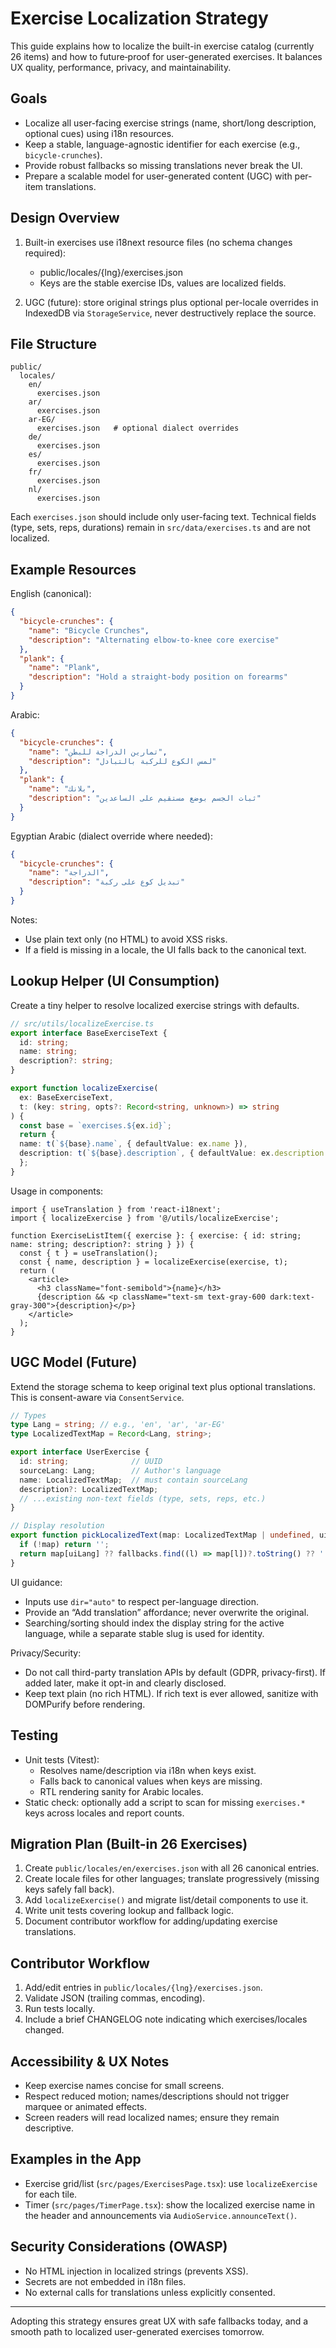 # Exercise Localization Strategy

This guide explains how to localize the built-in exercise catalog (currently 26 items) and how to future‑proof for user-generated exercises. It balances UX quality, performance, privacy, and maintainability.

## Goals
- Localize all user-facing exercise strings (name, short/long description, optional cues) using i18n resources.
- Keep a stable, language-agnostic identifier for each exercise (e.g., `bicycle-crunches`).
- Provide robust fallbacks so missing translations never break the UI.
- Prepare a scalable model for user-generated content (UGC) with per-item translations.

## Design Overview

1) Built-in exercises use i18next resource files (no schema changes required):
   - public/locales/{lng}/exercises.json
   - Keys are the stable exercise IDs, values are localized fields.

2) UGC (future): store original strings plus optional per-locale overrides in IndexedDB via `StorageService`, never destructively replace the source.

## File Structure

```
public/
  locales/
    en/
      exercises.json
    ar/
      exercises.json
    ar-EG/
      exercises.json   # optional dialect overrides
    de/
      exercises.json
    es/
      exercises.json
    fr/
      exercises.json
    nl/
      exercises.json
```

Each `exercises.json` should include only user-facing text. Technical fields (type, sets, reps, durations) remain in `src/data/exercises.ts` and are not localized.

## Example Resources

English (canonical):
```json
{
  "bicycle-crunches": {
    "name": "Bicycle Crunches",
    "description": "Alternating elbow-to-knee core exercise"
  },
  "plank": {
    "name": "Plank",
    "description": "Hold a straight-body position on forearms"
  }
}
```

Arabic:
```json
{
  "bicycle-crunches": {
    "name": "تمارين الدراجة للبطن",
    "description": "لمس الكوع للركبة بالتبادل"
  },
  "plank": {
    "name": "بلانك",
    "description": "ثبات الجسم بوضع مستقيم على الساعدين"
  }
}
```

Egyptian Arabic (dialect override where needed):
```json
{
  "bicycle-crunches": {
    "name": "الدراجة",
    "description": "تبديل كوع على ركبة"
  }
}
```

Notes:
- Use plain text only (no HTML) to avoid XSS risks.
- If a field is missing in a locale, the UI falls back to the canonical text.

## Lookup Helper (UI Consumption)

Create a tiny helper to resolve localized exercise strings with defaults.

```ts
// src/utils/localizeExercise.ts
export interface BaseExerciseText {
  id: string;
  name: string;
  description?: string;
}

export function localizeExercise(
  ex: BaseExerciseText,
  t: (key: string, opts?: Record<string, unknown>) => string
) {
  const base = `exercises.${ex.id}`;
  return {
  name: t(`${base}.name`, { defaultValue: ex.name }),
  description: t(`${base}.description`, { defaultValue: ex.description ?? '' })
  };
}
```

Usage in components:

```tsx
import { useTranslation } from 'react-i18next';
import { localizeExercise } from '@/utils/localizeExercise';

function ExerciseListItem({ exercise }: { exercise: { id: string; name: string; description?: string } }) {
  const { t } = useTranslation();
  const { name, description } = localizeExercise(exercise, t);
  return (
    <article>
      <h3 className="font-semibold">{name}</h3>
      {description && <p className="text-sm text-gray-600 dark:text-gray-300">{description}</p>}
    </article>
  );
}
```

## UGC Model (Future)

Extend the storage schema to keep original text plus optional translations. This is consent-aware via `ConsentService`.

```ts
// Types
type Lang = string; // e.g., 'en', 'ar', 'ar-EG'
type LocalizedTextMap = Record<Lang, string>;

export interface UserExercise {
  id: string;              // UUID
  sourceLang: Lang;        // Author's language
  name: LocalizedTextMap;  // must contain sourceLang
  description?: LocalizedTextMap;
  // ...existing non-text fields (type, sets, reps, etc.)
}

// Display resolution
export function pickLocalizedText(map: LocalizedTextMap | undefined, uiLang: Lang, fallbacks: Lang[]): string {
  if (!map) return '';
  return map[uiLang] ?? fallbacks.find((l) => map[l])?.toString() ?? '';
}
```

UI guidance:
- Inputs use `dir="auto"` to respect per-language direction.
- Provide an “Add translation” affordance; never overwrite the original.
- Searching/sorting should index the display string for the active language, while a separate stable slug is used for identity.

Privacy/Security:
- Do not call third-party translation APIs by default (GDPR, privacy-first). If added later, make it opt-in and clearly disclosed.
- Keep text plain (no rich HTML). If rich text is ever allowed, sanitize with DOMPurify before rendering.

## Testing

- Unit tests (Vitest):
  - Resolves name/description via i18n when keys exist.
  - Falls back to canonical values when keys are missing.
  - RTL rendering sanity for Arabic locales.
- Static check: optionally add a script to scan for missing `exercises.*` keys across locales and report counts.

## Migration Plan (Built-in 26 Exercises)

1) Create `public/locales/en/exercises.json` with all 26 canonical entries.
2) Create locale files for other languages; translate progressively (missing keys safely fall back).
3) Add `localizeExercise()` and migrate list/detail components to use it.
4) Write unit tests covering lookup and fallback logic.
5) Document contributor workflow for adding/updating exercise translations.

## Contributor Workflow

1) Add/edit entries in `public/locales/{lng}/exercises.json`.
2) Validate JSON (trailing commas, encoding).
3) Run tests locally.
4) Include a brief CHANGELOG note indicating which exercises/locales changed.

## Accessibility & UX Notes

- Keep exercise names concise for small screens.
- Respect reduced motion; names/descriptions should not trigger marquee or animated effects.
- Screen readers will read localized names; ensure they remain descriptive.

## Examples in the App

- Exercise grid/list (`src/pages/ExercisesPage.tsx`): use `localizeExercise` for each tile.
- Timer (`src/pages/TimerPage.tsx`): show the localized exercise name in the header and announcements via `AudioService.announceText()`.

## Security Considerations (OWASP)

- No HTML injection in localized strings (prevents XSS).
- Secrets are not embedded in i18n files.
- No external calls for translations unless explicitly consented.

---

Adopting this strategy ensures great UX with safe fallbacks today, and a smooth path to localized user-generated exercises tomorrow.
